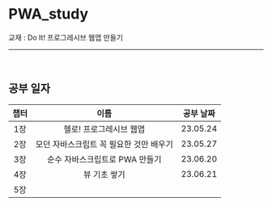 # PWA_study
교재 : Do It! 프로그레시브 웹앱 만들기
<hr><br>

## 공부 일자
|챕터| 이름 | 공부 날짜 |
|:--:|:--:|:--:|
|1장| 헬로! 프로그레시브 웹앱  | 23.05.24 |
|2장| 모던 자바스크립트 꼭 필요한 것만 배우기 | 23.05.27 |
|3장| 순수 자바스크립트로 PWA 만들기 | 23.06.20 |
|4장| 뷰 기초 쌓기 | 23.06.21 |
|5장| | |

